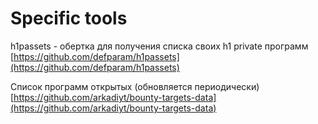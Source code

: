 # Specific tools

h1passets - обертка для получения списка своих h1 private программ [https://github.com/defparam/h1passets](https://github.com/defparam/h1passets)

Список программ открытых (обновляется периодически) [https://github.com/arkadiyt/bounty-targets-data](https://github.com/arkadiyt/bounty-targets-data)

